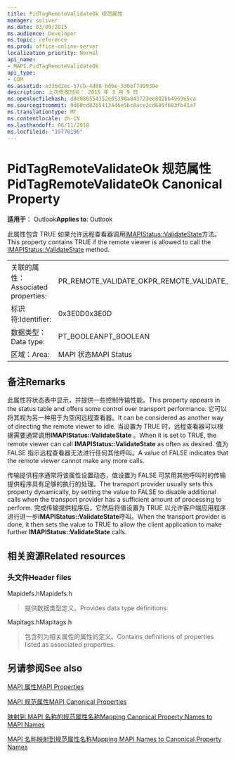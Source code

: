 ```yaml
---
title: PidTagRemoteValidateOk 规范属性
manager: soliver
ms.date: 03/09/2015
ms.audience: Developer
ms.topic: reference
ms.prod: office-online-server
localization_priority: Normal
api_name:
- MAPI.PidTagRemoteValidateOk
api_type:
- COM
ms.assetid: e336d2ec-57cb-4d08-bd6e-330ef7d9939e
description: 上次修改时间： 2015 年 3 月 9 日
ms.openlocfilehash: d8d986554352e05398a843723ee802bb4969e5ca
ms.sourcegitcommit: 9d60cd82b5413446e5bc8ace2cd689f683fb41a7
ms.translationtype: MT
ms.contentlocale: zh-CN
ms.lasthandoff: 06/11/2018
ms.locfileid: "19778196"
---
```

# <a name="pidtagremotevalidateok-canonical-property"></a><span data-ttu-id="f9b50-103">PidTagRemoteValidateOk 规范属性</span><span class="sxs-lookup"><span data-stu-id="f9b50-103">PidTagRemoteValidateOk Canonical Property</span></span>

  
  
<span data-ttu-id="f9b50-104">**适用于**： Outlook</span><span class="sxs-lookup"><span data-stu-id="f9b50-104">**Applies to**: Outlook</span></span> 
  
<span data-ttu-id="f9b50-105">此属性包含 TRUE 如果允许远程查看器调用[IMAPIStatus::ValidateState](imapistatus-validatestate.md)方法。</span><span class="sxs-lookup"><span data-stu-id="f9b50-105">This property contains TRUE if the remote viewer is allowed to call the [IMAPIStatus::ValidateState](imapistatus-validatestate.md) method.</span></span> 
  
|||
|:-----|:-----|
|<span data-ttu-id="f9b50-106">关联的属性：</span><span class="sxs-lookup"><span data-stu-id="f9b50-106">Associated properties:</span></span>  <br/> |<span data-ttu-id="f9b50-107">PR_REMOTE_VALIDATE_OK</span><span class="sxs-lookup"><span data-stu-id="f9b50-107">PR_REMOTE_VALIDATE_OK</span></span>  <br/> |
|<span data-ttu-id="f9b50-108">标识符:</span><span class="sxs-lookup"><span data-stu-id="f9b50-108">Identifier:</span></span>  <br/> |<span data-ttu-id="f9b50-109">0x3E0D</span><span class="sxs-lookup"><span data-stu-id="f9b50-109">0x3E0D</span></span>  <br/> |
|<span data-ttu-id="f9b50-110">数据类型：</span><span class="sxs-lookup"><span data-stu-id="f9b50-110">Data type:</span></span>  <br/> |<span data-ttu-id="f9b50-111">PT_BOOLEAN</span><span class="sxs-lookup"><span data-stu-id="f9b50-111">PT_BOOLEAN</span></span>  <br/> |
|<span data-ttu-id="f9b50-112">区域：</span><span class="sxs-lookup"><span data-stu-id="f9b50-112">Area:</span></span>  <br/> |<span data-ttu-id="f9b50-113">MAPI 状态</span><span class="sxs-lookup"><span data-stu-id="f9b50-113">MAPI Status</span></span>  <br/> |
   
## <a name="remarks"></a><span data-ttu-id="f9b50-114">备注</span><span class="sxs-lookup"><span data-stu-id="f9b50-114">Remarks</span></span>

<span data-ttu-id="f9b50-115">此属性将状态表中显示，并提供一些控制传输性能。</span><span class="sxs-lookup"><span data-stu-id="f9b50-115">This property appears in the status table and offers some control over transport performance.</span></span> <span data-ttu-id="f9b50-116">它可以将其视为另一种用于为空闲远程查看器。</span><span class="sxs-lookup"><span data-stu-id="f9b50-116">It can be considered as another way of directing the remote viewer to idle.</span></span> <span data-ttu-id="f9b50-117">当设置为 TRUE 时，远程查看器可以根据需要通常调用**IMAPIStatus::ValidateState** 。</span><span class="sxs-lookup"><span data-stu-id="f9b50-117">When it is set to TRUE, the remote viewer can call **IMAPIStatus::ValidateState** as often as desired.</span></span> <span data-ttu-id="f9b50-118">值为 FALSE 指示远程查看器无法进行任何其他呼叫。</span><span class="sxs-lookup"><span data-stu-id="f9b50-118">A value of FALSE indicates that the remote viewer cannot make any more calls.</span></span> 
  
<span data-ttu-id="f9b50-119">传输提供程序通常将该属性设置动态，值设置为 FALSE 可禁用其他呼叫时的传输提供程序具有足够的执行的处理。</span><span class="sxs-lookup"><span data-stu-id="f9b50-119">The transport provider usually sets this property dynamically, by setting the value to FALSE to disable additional calls when the transport provider has a sufficient amount of processing to perform.</span></span> <span data-ttu-id="f9b50-120">完成传输提供程序后，它然后将值设置为 TRUE 以允许客户端应用程序进行进一步**IMAPIStatus::ValidateState**呼叫。</span><span class="sxs-lookup"><span data-stu-id="f9b50-120">When the transport provider is done, it then sets the value to TRUE to allow the client application to make further **IMAPIStatus::ValidateState** calls.</span></span> 
  
## <a name="related-resources"></a><span data-ttu-id="f9b50-121">相关资源</span><span class="sxs-lookup"><span data-stu-id="f9b50-121">Related resources</span></span>

### <a name="header-files"></a><span data-ttu-id="f9b50-122">头文件</span><span class="sxs-lookup"><span data-stu-id="f9b50-122">Header files</span></span>

<span data-ttu-id="f9b50-123">Mapidefs.h</span><span class="sxs-lookup"><span data-stu-id="f9b50-123">Mapidefs.h</span></span>
  
> <span data-ttu-id="f9b50-124">提供数据类型定义。</span><span class="sxs-lookup"><span data-stu-id="f9b50-124">Provides data type definitions.</span></span>
    
<span data-ttu-id="f9b50-125">Mapitags.h</span><span class="sxs-lookup"><span data-stu-id="f9b50-125">Mapitags.h</span></span>
  
> <span data-ttu-id="f9b50-126">包含列为相关属性的属性的定义。</span><span class="sxs-lookup"><span data-stu-id="f9b50-126">Contains definitions of properties listed as associated properties.</span></span>
    
## <a name="see-also"></a><span data-ttu-id="f9b50-127">另请参阅</span><span class="sxs-lookup"><span data-stu-id="f9b50-127">See also</span></span>



[<span data-ttu-id="f9b50-128">MAPI 属性</span><span class="sxs-lookup"><span data-stu-id="f9b50-128">MAPI Properties</span></span>](mapi-properties.md)
  
[<span data-ttu-id="f9b50-129">MAPI 规范属性</span><span class="sxs-lookup"><span data-stu-id="f9b50-129">MAPI Canonical Properties</span></span>](mapi-canonical-properties.md)
  
[<span data-ttu-id="f9b50-130">映射到 MAPI 名称的规范属性名称</span><span class="sxs-lookup"><span data-stu-id="f9b50-130">Mapping Canonical Property Names to MAPI Names</span></span>](mapping-canonical-property-names-to-mapi-names.md)
  
[<span data-ttu-id="f9b50-131">MAPI 名称映射到规范属性名称</span><span class="sxs-lookup"><span data-stu-id="f9b50-131">Mapping MAPI Names to Canonical Property Names</span></span>](mapping-mapi-names-to-canonical-property-names.md)

